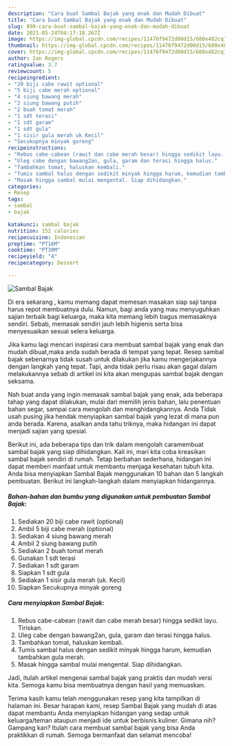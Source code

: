```yaml
---
description: "Cara buat Sambal Bajak yang enak dan Mudah Dibuat"
title: "Cara buat Sambal Bajak yang enak dan Mudah Dibuat"
slug: 899-cara-buat-sambal-bajak-yang-enak-dan-mudah-dibuat
date: 2021-05-24T04:17:18.267Z
image: https://img-global.cpcdn.com/recipes/11476f9472d00d15/680x482cq70/sambal-bajak-foto-resep-utama.jpg
thumbnail: https://img-global.cpcdn.com/recipes/11476f9472d00d15/680x482cq70/sambal-bajak-foto-resep-utama.jpg
cover: https://img-global.cpcdn.com/recipes/11476f9472d00d15/680x482cq70/sambal-bajak-foto-resep-utama.jpg
author: Ian Rogers
ratingvalue: 3.7
reviewcount: 5
recipeingredient:
- "20 biji cabe rawit optional"
- "5 biji cabe merah optional"
- "4 siung bawang merah"
- "2 siung bawang putih"
- "2 buah tomat merah"
- "1 sdt terasi"
- "1 sdt garam"
- "1 sdt gula"
- "1 sisir gula merah uk Kecil"
- "Secukupnya minyak goreng"
recipeinstructions:
- "Rebus cabe-cabean (rawit dan cabe merah besar) hingga sedikit layu. Tiriskan."
- "Uleg cabe dengan bawang2an, gula, garam dan terasi hingga halus."
- "Tambahkan tomat, haluskan kembali."
- "Tumis sambal halus dengan sedikit minyak hingga harum, kemudian tambahkan gula merah."
- "Masak hingga sambal mulai mengental. Siap dihidangkan."
categories:
- Resep
tags:
- sambal
- bajak

katakunci: sambal bajak 
nutrition: 152 calories
recipecuisine: Indonesian
preptime: "PT16M"
cooktime: "PT30M"
recipeyield: "4"
recipecategory: Dessert

---
```



![Sambal Bajak](https://img-global.cpcdn.com/recipes/11476f9472d00d15/680x482cq70/sambal-bajak-foto-resep-utama.jpg)

Di era  sekarang , kamu memang dapat memesan masakan siap saji tanpa harus repot membuatnya dulu. Namun, bagi anda yang mau menyuguhkan sajian terbaik bagi keluarga, maka kita memang lebih bagus memasaknya sendiri. Sebab, memasak sendiri jauh lebih higienis serta bisa menyesuaikan sesuai selera keluarga.

Jika kamu lagi mencari inspirasi cara membuat sambal bajak yang enak dan mudah dibuat,maka anda sudah berada di tempat yang tepat. Resep sambal bajak  sebenarnya tidak susah untuk dilakukan jika kamu mengerjakannya dengan langkah yang tepat. Tapi, anda tidak perlu risau akan gagal dalam melakukannya 
sebab di artikel ini kita akan mengupas sambal bajak dengan seksama.  



Nah buat anda yang ingin memasak sambal bajak yang enak, ada beberapa tahap yang dapat dilakukan, mulai dari memilih jenis bahan, lalu penentuan bahan segar, sampai cara mengolah dan menghidangkannya. Anda Tidak usah pusing jika hendak menyiapkan sambal bajak yang lezat di mana pun anda berada. Karena, asalkan anda  tahu triknya, maka hidangan ini dapat menjadi sajian yang spesial.

Berikut ini, ada beberapa tips dan trik dalam mengolah caramembuat sambal bajak yang siap dihidangkan. Kali ini, mari kita coba kreasikan sambal bajak sendiri di rumah. Tetap berbahan sederhana, hidangan ini dapat memberi manfaat untuk membantu menjaga kesehatan tubuh kita. Anda bisa menyiapkan Sambal Bajak menggunakan 10 bahan dan 5 langkah pembuatan. Berikut ini langkah-langkah dalam menyiapkan hidangannya.

<!--inarticleads1-->

##### Bahan-bahan dan bumbu yang digunakan untuk pembuatan Sambal Bajak:

1. Sediakan 20 biji cabe rawit (optional)
1. Ambil 5 biji cabe merah (optional)
1. Sediakan 4 siung bawang merah
1. Ambil 2 siung bawang putih
1. Sediakan 2 buah tomat merah
1. Gunakan 1 sdt terasi
1. Sediakan 1 sdt garam
1. Siapkan 1 sdt gula
1. Sediakan 1 sisir gula merah (uk. Kecil)
1. Siapkan Secukupnya minyak goreng




<!--inarticleads2-->

##### Cara menyiapkan Sambal Bajak:

1. Rebus cabe-cabean (rawit dan cabe merah besar) hingga sedikit layu. Tiriskan.
1. Uleg cabe dengan bawang2an, gula, garam dan terasi hingga halus.
1. Tambahkan tomat, haluskan kembali.
1. Tumis sambal halus dengan sedikit minyak hingga harum, kemudian tambahkan gula merah.
1. Masak hingga sambal mulai mengental. Siap dihidangkan.




Jadi, itulah artikel mengenai  sambal bajak  yang praktis dan mudah versi kita. Semoga kamu bisa membuatnya dengan hasil yang memuaskan. 

Terima kasih kamu telah menggunakan resep yang kita tampilkan di halaman ini. Besar harapan kami, resep  Sambal Bajak yang mudah di atas dapat membantu Anda menyiapkan hidangan yang sedap untuk keluarga/teman ataupun menjadi ide untuk berbisnis kuliner. Gimana nih? Gampang kan? Itulah cara membuat sambal bajak yang bisa Anda praktikkan di rumah. Semoga bermanfaat dan selamat mencoba!

